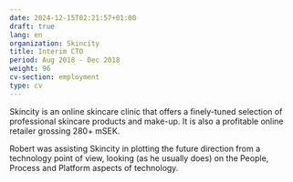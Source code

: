 ```yaml
---
date: 2024-12-15T02:21:57+01:00
draft: true
lang: en
organization: Skincity
title: Interim CTO
period: Aug 2018 - Dec 2018
weight: 96
cv-section: employment
type: cv
---
```


Skincity is an online skincare clinic that offers a finely-tuned selection of professional skincare products and make-up. It is also a profitable online retailer grossing 280+ mSEK.

Robert was assisting Skincity in plotting the future direction from a technology point of view, looking (as he usually does) on the People, Process and Platform aspects of technology.
